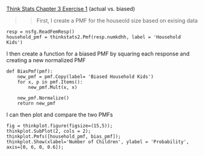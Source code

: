 [Think Stats Chapter 3 Exercise 1](http://greenteapress.com/thinkstats2/html/thinkstats2004.html#toc31) (actual vs. biased)

>> First, I create a PMF for the houseold size based on exising data
```
resp = nsfg.ReadFemResp()
household_pmf = thinkstats2.Pmf(resp.numkdhh, label = 'Household Kids')
```

I then create a function for a biased PMF by squaring each response and creating a new normalized PMF

```
def BiasPmf(pmf):
	new_pmf = pmf.Copy(label= 'Biased Household Kids')
	for x, p in pmf.Items():
       	new_pmf.Mult(x, x)
        
    new_pmf.Normalize()
    return new_pmf
```

I can then plot and compare the two PMFs

```
fig = thinkplot.figure(figsize=(15,5));
thinkplot.SubPlot(2, cols = 2);
thinkplot.Pmfs([household_pmf, bias_pmf]);
thinkplot.Show(xlabel='Number of Children', ylabel = 'Probability', axis=[0, 6, 0, 0.6]);
```
